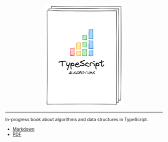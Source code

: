 <p align="center">
  <img src="./book/images/typescript-algorithms-mock.png" alt="typescript algorithms logo" width="50%"/>
</p>

---

In-progress book about algorithms and data structures in TypeScript.

-   [Markdown](book)
-   [PDF](output/book.pdf)
